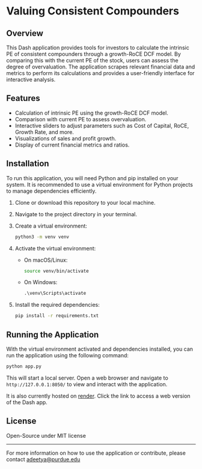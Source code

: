 # Valuing Consistent Compounders

## Overview

This Dash application provides tools for investors to calculate the intrinsic PE of consistent compounders through a growth-RoCE DCF model. By comparing this with the current PE of the stock, users can assess the degree of overvaluation. The application scrapes relevant financial data and metrics to perform its calculations and provides a user-friendly interface for interactive analysis.

## Features

- Calculation of intrinsic PE using the growth-RoCE DCF model.
- Comparison with current PE to assess overvaluation.
- Interactive sliders to adjust parameters such as Cost of Capital, RoCE, Growth Rate, and more.
- Visualizations of sales and profit growth.
- Display of current financial metrics and ratios.

## Installation

To run this application, you will need Python and pip installed on your system. It is recommended to use a virtual environment for Python projects to manage dependencies efficiently.

1. Clone or download this repository to your local machine.
2. Navigate to the project directory in your terminal.
3. Create a virtual environment:

   ```bash
   python3 -m venv venv
   ```

4. Activate the virtual environment:

   - On macOS/Linux:

     ```bash
     source venv/bin/activate
     ```

   - On Windows:

     ```cmd
     .\venv\Scripts\activate
     ```

5. Install the required dependencies:

   ```bash
   pip install -r requirements.txt
   ```

## Running the Application

With the virtual environment activated and dependencies installed, you can run the application using the following command:

```bash
python app.py
```

This will start a local server. Open a web browser and navigate to `http://127.0.0.1:8050/` to view and interact with the application.

It is also currently hosted on [render](https://reversedcf.onrender.com/). Click the link to access a web version of the Dash app.

## License

Open-Source under MIT license

---

For more information on how to use the application or contribute, please contact adeetya@purdue.edu
